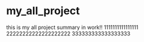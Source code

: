 # my_all_project
this is my all project summary in work!!
1111111111111111
22222222222222222222
333333333333333333
